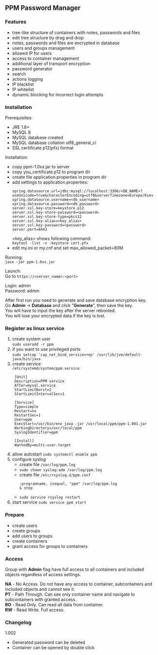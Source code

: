 ## PPM Password Manager
### Features
- tree-like structure of containers with notes, passwords and files
- edit tree structure by drag and drop
- notes, passwords and files are encrypted in database
- users and groups management
- allowed IP for users
- access to container management
- additional layer of transport encryption
- password generator
- search
- actions logging
- IP blacklist
- IP whitelist
- dynamic blocking for incorrect login attempts

### Installation
Prerequisites:
+ JRE 1.8+
+ MySQL 8
+ MySQL database created
+ MySQL database collation utf8_general_ci
+ SSL certificate p12(pfx) format

Installation:
+ copy ppm-1.0xx.jar to server
+ copy you_certificate.p12 to program dir
+ create file application.properties in program dir
+ add settings to application.properties:
  ```
  spring.datasource.url=jdbc:mysql://localhost:3306/<DB_NAME>?useUnicode=true&characterEncoding=utf8&serverTimezone=Europe/Kiev
  spring.datasource.username=<db_username>
  spring.datasource.password=<db_password>
  server.ssl.key-store=keystore.p12
  server.ssl.key-store-password=<password>
  server.ssl.key-store-type=pkcs12
  server.ssl.key-alias=<key_alias>
  server.ssl.key-password=<password>
  server.port=8443
  ```
  <key_alias> shows following command:\
  `keytool -list -v -keystore cert.pfx`
+ edit my.ini or my.cnf and set max_allowed_packet=80M

Running:\
`java -jar ppm-1.0xx.jar`

Launch:\
Go to `https://<server_name>:<port>`

Login: admin
\
Password: admin

After first run you need to generate and save database encryption key.\
Go __Admin__ -> __Database__ and click "__Generate__", then save the key.\
You will have to input the key after the server rebooted.\
You will lose your encrypted data if the key is lost.

### Register as linux service
1. create system user\
    `sudo useradd -r ppm`
2. if you want to use privileged ports\
    `sudo setcap 'cap_net_bind_service=+ep' /usr/lib/jvm/default-java/bin/java`
3. create service\
    `/etc/systemd/system/ppm.service`
   ```
    [Unit]
    Description=PPM service
    After=mysql.service
    StartLimitBurst=2
    StartLimitIntervalSec=1

    [Service]
    Type=simple
    Restart=no
    RestartSec=1
    User=ppm
    ExecStart=/usr/bin/env java -jar /usr/local/ppm/ppm-1.001.jar
    WorkingDirectory=/usr/local/ppm
    SyslogIdentifier=ppm

    [Install]
    WantedBy=multi-user.target
   ```
4. allow autostart `sudo systemctl enable ppm`
5. configure syslog
    + create file `/var/log/ppm.log`
    + `sudo chown syslog:adm /var/log/ppm.log`
    + create file `/etc/rsyslog.d/ppm.conf`
        ```
        :programname, isequal, "ppm" /var/log/ppm.log
        & stop
        ```
    + `sudo service rsyslog restart`
6. start service `sudo service ppm start`

### Prepare
- create users
- create groups
- add users to groups
- create containers
- grant access for groups to containers

### Access
Group with __Admin__ flag have full access to all containers and included objects regardless of access settings.

__NA__ - No Access. Do not have any access to container, subcontainers and included objects and cannot see it.\
__PT__ - Path Through. Can see only container name and navigate to subcontainers with granted access.\
__RO__ - Read Only. Can read all data from container.\
__RW__ - Read Write. Full access.

### Changelog
1.002
  + Generated password can be deleted
  + Container can be opened by double click
